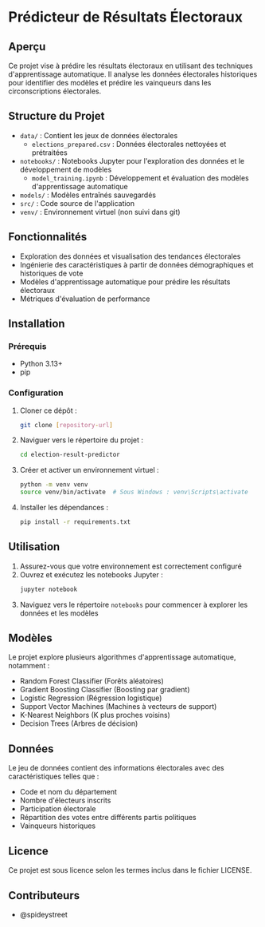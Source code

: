 # Prédicteur de Résultats Électoraux

## Aperçu
Ce projet vise à prédire les résultats électoraux en utilisant des techniques d'apprentissage automatique. Il analyse les données électorales historiques pour identifier des modèles et prédire les vainqueurs dans les circonscriptions électorales.

## Structure du Projet
- `data/` : Contient les jeux de données électorales
  - `elections_prepared.csv` : Données électorales nettoyées et prétraitées
- `notebooks/` : Notebooks Jupyter pour l'exploration des données et le développement de modèles
  - `model_training.ipynb` : Développement et évaluation des modèles d'apprentissage automatique
- `models/` : Modèles entraînés sauvegardés
- `src/` : Code source de l'application
- `venv/` : Environnement virtuel (non suivi dans git)

## Fonctionnalités
- Exploration des données et visualisation des tendances électorales
- Ingénierie des caractéristiques à partir de données démographiques et historiques de vote
- Modèles d'apprentissage automatique pour prédire les résultats électoraux
- Métriques d'évaluation de performance

## Installation

### Prérequis
- Python 3.13+
- pip

### Configuration
1. Cloner ce dépôt :
   ```bash
   git clone [repository-url]
   ```

2. Naviguer vers le répertoire du projet :
   ```bash
   cd election-result-predictor
   ```

3. Créer et activer un environnement virtuel :
   ```bash
   python -m venv venv
   source venv/bin/activate  # Sous Windows : venv\Scripts\activate
   ```

4. Installer les dépendances :
   ```bash
   pip install -r requirements.txt
   ```

## Utilisation
1. Assurez-vous que votre environnement est correctement configuré
2. Ouvrez et exécutez les notebooks Jupyter :
   ```bash
   jupyter notebook
   ```
3. Naviguez vers le répertoire `notebooks` pour commencer à explorer les données et les modèles

## Modèles
Le projet explore plusieurs algorithmes d'apprentissage automatique, notamment :
- Random Forest Classifier (Forêts aléatoires)
- Gradient Boosting Classifier (Boosting par gradient)
- Logistic Regression (Régression logistique)
- Support Vector Machines (Machines à vecteurs de support)
- K-Nearest Neighbors (K plus proches voisins)
- Decision Trees (Arbres de décision)

## Données
Le jeu de données contient des informations électorales avec des caractéristiques telles que :
- Code et nom du département
- Nombre d'électeurs inscrits
- Participation électorale
- Répartition des votes entre différents partis politiques
- Vainqueurs historiques

## Licence
Ce projet est sous licence selon les termes inclus dans le fichier LICENSE.

## Contributeurs
- @spideystreet